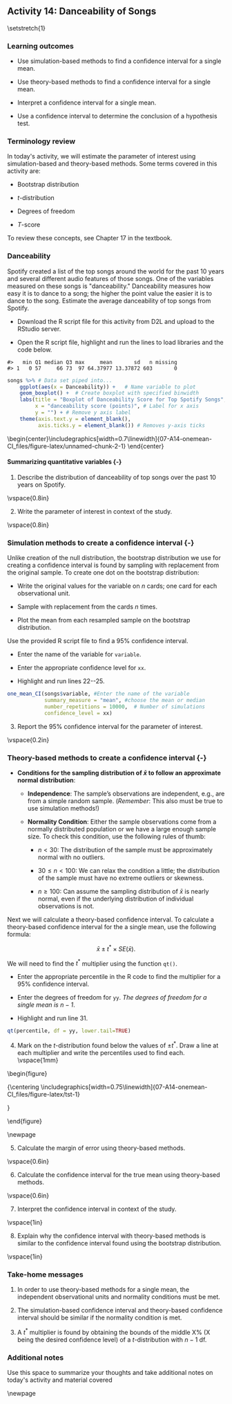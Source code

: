 ## Activity 14: Danceability of Songs

\setstretch{1}

### Learning outcomes

* Use simulation-based methods to find a confidence interval for a single mean.

* Use theory-based methods to find a confidence interval for a single mean.

* Interpret a confidence interval for a single mean.

* Use a confidence interval to determine the conclusion of a hypothesis test.

### Terminology review

In today's activity, we will estimate the parameter of interest using simulation-based and theory-based methods. Some terms covered in this activity are:

* Bootstrap distribution

* $t$-distribution

* Degrees of freedom

* $T$-score

To review these concepts, see Chapter 17 in the textbook.

### Danceability

Spotify created a list of the top songs around the world for the past 10 years and several different audio features of those songs.  One of the variables measured on these songs is "danceability."  Danceability measures how easy it is to dance to a song; the higher the point value the easier it is to dance to the song.  Estimate the average danceability of top songs from Spotify.

* Download the R script file for this activity from D2L and upload to the RStudio server.

* Open the R script file, highlight and run the lines to load libraries and the code below.


```
#>   min Q1 median Q3 max     mean       sd   n missing
#> 1   0 57     66 73  97 64.37977 13.37872 603       0
```


``` r
songs %>% # Data set piped into...
    ggplot(aes(x = Danceability)) +   # Name variable to plot
    geom_boxplot() +  # Create boxplot with specified binwidth
    labs(title = "Boxplot of Danceability Score for Top Spotify Songs", # Title for plot
         x = "danceability score (points)", # Label for x axis
         y = "") + # Remove y axis label
    theme(axis.text.y = element_blank(), 
          axis.ticks.y = element_blank()) # Removes y-axis ticks
```



\begin{center}\includegraphics[width=0.7\linewidth]{07-A14-onemean-CI_files/figure-latex/unnamed-chunk-2-1} \end{center}

#### Summarizing quantitative variables {-}

1. Describe the distribution of danceability of top songs over the past 10 years on Spotify.

\vspace{0.8in}

2. Write the parameter of interest in context of the study.

\vspace{0.8in}

### Simulation methods to create a confidence interval {-}

Unlike creation of the null distribution, the bootstrap distribution we use for creating a confidence interval is found by sampling with replacement from the original sample.  To create one dot on the bootstrap distribution:

* Write the original values for the variable on $n$ cards; one card for each observational unit.

* Sample with replacement from the cards $n$ times.

* Plot the mean from each resampled sample on the bootstrap distribution.

Use the provided R script file to find a 95\% confidence interval.

* Enter the name of the variable for `variable`.

* Enter the appropriate confidence level for `xx`.

* Highlight and run lines 22--25.


``` r
one_mean_CI(songs$variable, #Enter the name of the variable
            summary_measure = "mean", #choose the mean or median
            number_repetitions = 10000,  # Number of simulations
            confidence_level = xx)
```
3. Report the 95\% confidence interval for the parameter of interest.

\vspace{0.2in}


### Theory-based methods to create a confidence interval {-}

* **Conditions for the sampling distribution of $\bar{x}$ to follow an approximate normal distribution**:

    * **Independence**: The sample’s observations are independent, e.g., are from a simple random sample. (*Remember*: This also must be true to use simulation methods!)

     * **Normality Condition**: Either the sample observations come from a normally distributed population or we have a large enough sample size. To check this condition, use the following rules of thumb:
     
         - $n < 30$: The distribution of the sample must be approximately normal with no outliers.
         
         - $30 \le n < 100$: We can relax the condition a little; the distribution of the sample must have no extreme outliers or skewness.
         
         - $n \ge 100$: Can assume the sampling distribution of $\bar{x}$ is nearly normal, even if the underlying distribution of individual observations is not.
         

Next we will calculate a theory-based confidence interval.  To calculate a theory-based confidence interval for the a single mean, use the following formula:

$$\bar{x}\pm t^* \times SE(\bar{x}).$$


We will need to find the $t^*$ multiplier using the function `qt()`. 

* Enter the appropriate percentile in the R code to find the multiplier for a 95\% confidence interval.

* Enter the degrees of freedom for `yy`. *The degrees of freedom for a single mean is $n-1$*.

* Highlight and run line 31.


``` r
qt(percentile, df = yy, lower.tail=TRUE)
```


4. Mark on the $t$-distribution found below the values of $\pm t^*$.  Draw a line at each multiplier and write the percentiles used to find each.
\vspace{1mm}

\begin{figure}

{\centering \includegraphics[width=0.75\linewidth]{07-A14-onemean-CI_files/figure-latex/tst-1} 

}

\end{figure}


\newpage

5.  Calculate the margin of error using theory-based methods.

\vspace{0.6in}

6.  Calculate the confidence interval for the true mean using theory-based methods.

\vspace{0.6in}


7.  Interpret the confidence interval in context of the study.

\vspace{1in}

8. Explain why the confidence interval with theory-based methods is similar to the confidence interval found using the bootstrap distribution.

\vspace{1in}

 
### Take-home messages

1.  In order to use theory-based methods for a single mean, the independent observational units and normality conditions must be met.  

2.  The simulation-based confidence interval and theory-based confidence interval should be similar if the normality condition is met.  

3.  A $t^*$ multiplier is found by obtaining the bounds of the middle X% (X being the desired confidence level) of a $t$-distribution with $n - 1$ df.


### Additional notes

Use this space to summarize your thoughts and take additional notes on today's activity and material covered

\newpage
